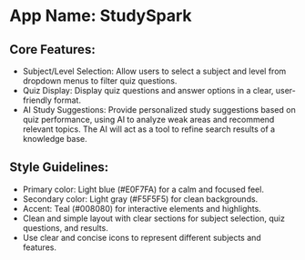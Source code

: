 # **App Name**: StudySpark

## Core Features:

- Subject/Level Selection: Allow users to select a subject and level from dropdown menus to filter quiz questions.
- Quiz Display: Display quiz questions and answer options in a clear, user-friendly format.
- AI Study Suggestions: Provide personalized study suggestions based on quiz performance, using AI to analyze weak areas and recommend relevant topics. The AI will act as a tool to refine search results of a knowledge base.

## Style Guidelines:

- Primary color: Light blue (#E0F7FA) for a calm and focused feel.
- Secondary color: Light gray (#F5F5F5) for clean backgrounds.
- Accent: Teal (#008080) for interactive elements and highlights.
- Clean and simple layout with clear sections for subject selection, quiz questions, and results.
- Use clear and concise icons to represent different subjects and features.